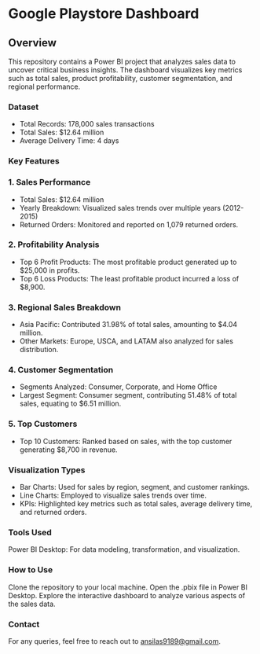 # Google Playstore Dashboard

## Overview
This repository contains a Power BI project that analyzes sales data to uncover critical business insights. The dashboard visualizes key metrics such as total sales, product profitability, customer segmentation, and regional performance.

### Dataset
+ Total Records: 178,000 sales transactions
+ Total Sales: $12.64 million
+ Average Delivery Time: 4 days

### Key Features
### 1. Sales Performance
+ Total Sales: $12.64 million
+ Yearly Breakdown: Visualized sales trends over multiple years (2012-2015)
+ Returned Orders: Monitored and reported on 1,079 returned orders.
### 2. Profitability Analysis
+ Top 6 Profit Products: The most profitable product generated up to $25,000 in profits.
+ Top 6 Loss Products: The least profitable product incurred a loss of $8,900.
### 3. Regional Sales Breakdown
+ Asia Pacific: Contributed 31.98% of total sales, amounting to $4.04 million.
+ Other Markets: Europe, USCA, and LATAM also analyzed for sales distribution.
### 4. Customer Segmentation
+ Segments Analyzed: Consumer, Corporate, and Home Office
+ Largest Segment: Consumer segment, contributing 51.48% of total sales, equating to $6.51 million.
### 5. Top Customers
+ Top 10 Customers: Ranked based on sales, with the top customer generating $8,700 in revenue.

### Visualization Types
+ Bar Charts: Used for sales by region, segment, and customer rankings.
+ Line Charts: Employed to visualize sales trends over time.
+ KPIs: Highlighted key metrics such as total sales, average delivery time, and returned orders.

### Tools Used
Power BI Desktop: For data modeling, transformation, and visualization.

### How to Use
Clone the repository to your local machine.
Open the .pbix file in Power BI Desktop.
Explore the interactive dashboard to analyze various aspects of the sales data.

### Contact
For any queries, feel free to reach out to ansilas9189@gmail.com.

